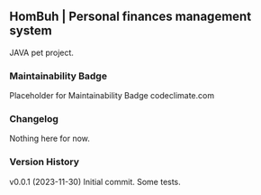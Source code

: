 ## HomBuh | Personal finances management system
JAVA pet project. 

### Maintainability Badge
Placeholder for Maintainability Badge codeclimate.com

### Changelog
Nothing here for now.

### Version History
v0.0.1 (2023-11-30)
Initial commit. Some tests.